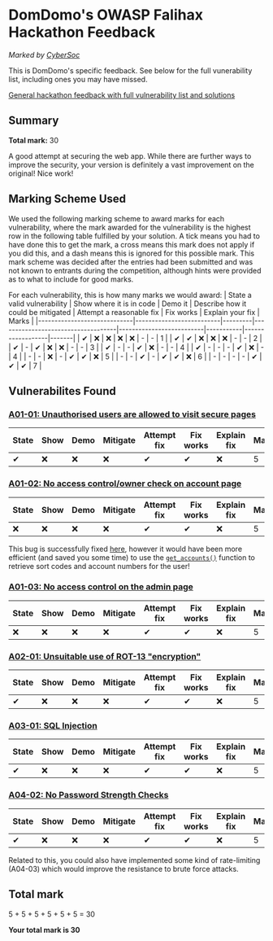 
[comment]: # (Generated from JSON file by generate_feedback_md.py)
[comment]: # (Intended to be read in GitHub's markdown renderer. Apologies if the plaintext formatting is messy.)

# DomDomo's OWASP Falihax Hackathon Feedback
*Marked by [CyberSoc](https://cybersoc.org.uk/?r=falihax-marking-domdomo)*

This is DomDomo's specific feedback. See below for the full vunerability list, including ones you may have missed.

[General hackathon feedback with full vulnerability list and solutions](https://github.com/CyberSoc-Newcastle/owasp-falihax/blob/main/VULNS.md)
## Summary
**Total mark:** 30

A good attempt at securing the web app. While there are further ways to improve the security, your version is definitely a vast improvement on the original! Nice work!

## Marking Scheme Used
We used the following marking scheme to award marks for each vulnerability, where the mark awarded for the vulnerability is the highest row in the following table fulfilled by your solution. A tick means you had to have done this to get the mark, a cross means this mark does not apply if you did this, and a dash means this is ignored for this possible mark. This mark scheme was decided after the entries had been submitted and was not known to entrants during the competition, although hints were provided as to what to include for good marks.

For each vulnerability, this is how many marks we would award:
| State a valid vulnerability | Show where it is in code | Demo it | Describe how it could be mitigated | Attempt a reasonable fix | Fix works | Explain your fix | Marks |
|-----------------------------|--------------------------|---------|------------------------------------|--------------------------|-----------|------------------|-------|
| ✔                           | ❌                        | ❌       | ❌                                  | ❌                        | -         | -                | 1     |
| ✔                           | ✔                        | ❌       | ❌                                  | ❌                        | -         | -                | 2     |
| ✔                           | -                        | ✔       | ❌                                  | ❌                        | -         | -                | 3     |
| ✔                           | -                        | -       | ✔                                  | ❌                        | -         | -                | 4     |
| ✔                           | -                        | -       | -                                  | ✔                        | ❌         | -                | 4     |
| -                           | -                        | ❌       | -                                  | ✔                        | ✔         | ❌                | 5     |
| -                           | -                        | ✔       | -                                  | ✔                        | ✔         | ❌                | 6     |
| -                           | -                        | -       | -                                  | ✔                        | ✔         | ✔                | 7     |

## Vulnerabilites Found
### [A01-01: Unauthorised users are allowed to visit secure pages](https://github.com/CyberSoc-Newcastle/owasp-falihax/blob/main/VULNS.md#a01-01-unauthorised-users-are-allowed-to-visit-secure-pages)
| State | Show | Demo | Mitigate | Attempt fix | Fix works | Explain fix | Mark |
|-------|------|------|----------|-------------|-----------|-------------|------|
| ✔     | ❌    | ❌    | ❌        | ✔           | ✔         | ❌           | 5    |


### [A01-02: No access control/owner check on account page](https://github.com/CyberSoc-Newcastle/owasp-falihax/blob/main/VULNS.md#a01-02-no-access-control/owner-check-on-account-page)
| State | Show | Demo | Mitigate | Attempt fix | Fix works | Explain fix | Mark |
|-------|------|------|----------|-------------|-----------|-------------|------|
| ❌     | ❌    | ❌    | ❌        | ✔           | ✔         | ❌           | 5    |

This bug is successfully fixed [here](https://github.com/DomDomo/owasp-falihax/blob/c26c74decf3fed26c8cc6755e5a84bda4ab18903/app.py#L463-L476), however it would have been more efficient (and saved you some time) to use the [`get_accounts()`](https://github.com/DomDomo/owasp-falihax/blob/c26c74decf3fed26c8cc6755e5a84bda4ab18903/app.py#L389-L434) function to retrieve sort codes and account numbers for the user!


### [A01-03: No access control on the admin page](https://github.com/CyberSoc-Newcastle/owasp-falihax/blob/main/VULNS.md#a01-03-no-access-control-on-the-admin-page)
| State | Show | Demo | Mitigate | Attempt fix | Fix works | Explain fix | Mark |
|-------|------|------|----------|-------------|-----------|-------------|------|
| ❌     | ❌    | ❌    | ❌        | ✔           | ✔         | ❌           | 5    |


### [A02-01: Unsuitable use of ROT-13 "encryption"](https://github.com/CyberSoc-Newcastle/owasp-falihax/blob/main/VULNS.md#a02-01-unsuitable-use-of-rot-13-encryption)
| State | Show | Demo | Mitigate | Attempt fix | Fix works | Explain fix | Mark |
|-------|------|------|----------|-------------|-----------|-------------|------|
| ✔     | ❌    | ❌    | ❌        | ✔           | ✔         | ❌           | 5    |


### [A03-01: SQL Injection](https://github.com/CyberSoc-Newcastle/owasp-falihax/blob/main/VULNS.md#a03-01-sql-injection)
| State | Show | Demo | Mitigate | Attempt fix | Fix works | Explain fix | Mark |
|-------|------|------|----------|-------------|-----------|-------------|------|
| ✔     | ❌    | ❌    | ❌        | ✔           | ✔         | ❌           | 5    |


### [A04-02: No Password Strength Checks](https://github.com/CyberSoc-Newcastle/owasp-falihax/blob/main/VULNS.md#a04-02-no-password-strength-checks)
| State | Show | Demo | Mitigate | Attempt fix | Fix works | Explain fix | Mark |
|-------|------|------|----------|-------------|-----------|-------------|------|
| ✔     | ❌    | ❌    | ❌        | ✔           | ✔         | ❌           | 5    |

Related to this, you could also have implemented some kind of rate-limiting (A04-03) which would improve the resistance to brute force attacks.

## Total mark
5 + 5 + 5 + 5 + 5 + 5 = 30

**Your total mark is 30**